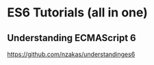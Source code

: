 # ES6 Tutorials (all in one)  


## Understanding ECMAScript 6 

https://github.com/nzakas/understandinges6




